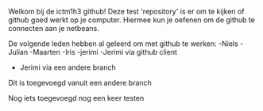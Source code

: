 Welkom bij de ictm1h3 github! 
Deze test 'repository' is er om te kijken of github goed werkt op je computer. Hiermee kun je oefenen om de github te connecten aan je netbeans.

De volgende leden hebben al geleerd om met github te werken:
-Niels 
-Julian
-Maarten
-Iris
-jerimi
-Jerimi via github client
- Jerimi via een andere branch

Dit is toegevoegd vanuit een andere branch

Nog iets toegevoegd
nog een keer testen
